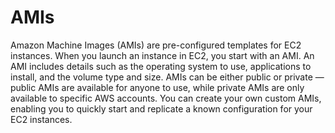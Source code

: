 # AMIs

Amazon Machine Images (AMIs) are pre-configured templates for EC2 instances. When you launch an instance in EC2, you start with an AMI. An AMI includes details such as the operating system to use, applications to install, and the volume type and size. AMIs can be either public or private — public AMIs are available for anyone to use, while private AMIs are only available to specific AWS accounts. You can create your own custom AMIs, enabling you to quickly start and replicate a known configuration for your EC2 instances.
